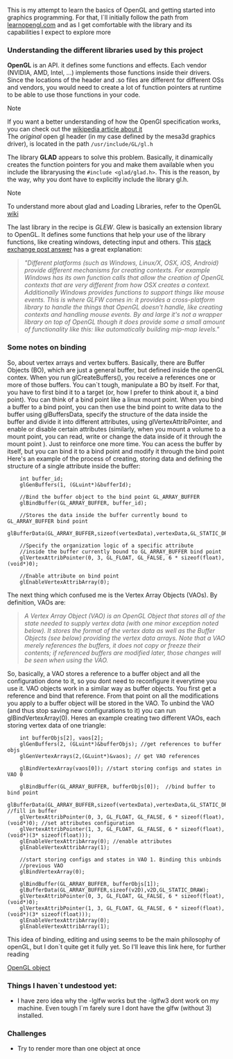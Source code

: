 This is my attempt to learn the basics of OpenGL and getting started into graphics programming. For that, I`ll initially follow the path from [learnopengl.com](learnopengl.com) and as I get comfortable with the library and its capabilities I expect to explore more

### Understanding the different libraries used by this project 

**OpenGL** is an API. it defines some functions and effects. Each vendor (NVIDIA, AMD, Intel, ...) implements those functions inside their drivers. Since the locations of the header and .so files are different for different OSs and vendors, you would need to create a lot of function pointers at runtime to be able to use those functions in your code. 

>[!NOTE]
> If you want a better understanding of how the OpenGl specification works, you can check out the [wikipedia article about it](https://en.wikipedia.org/wiki/OpenGL)\
> The *original* open gl header (in my case defined by the mesa3d graphics driver), is located in the path  `/usr/include/GL/gl.h`

The library **GLAD** appears to solve this problem. Basically, it dinamically creates the function pointers for you and make them available when you include the libraryusing the `#include <glad/glad.h>`. This is the reason, by the way, why you dont have to explicitly include the library gl.h.

> [!NOTE] 
> To understand more about glad and Loading Libraries, refer to the OpenGL [wiki](https://www.khronos.org/opengl/wiki/OpenGL_Loading_Library)

The last library in the recipe is *GLEW*. Glew is basically an extension library to OpenGL. It defines some functions that help your use of the library functions, like creating windows, detecting input and others. This [stack exchange post answer](https://softwareengineering.stackexchange.com/a/345211) has a great explanation:

>*"Different platforms (such as Windows, Linux/X, OSX, iOS, Android) provide different mechanisms for creating contexts. For example Windows has its own function calls that allow the creation of OpenGL contexts that are very different from how OSX creates a context. Additionally Windows provides functions to support things like mouse events. This is where GLFW comes in: it provides a cross-platform library to handle the things that OpenGL doesn't handle, like creating contexts and handling mouse events. By and large it's not a wrapper library on top of OpenGL though it does provide some a small amount of functionality like this: like automatically building mip-map levels."*

### Some notes on binding 

So, about vertex arrays and vertex buffers. Basically, there are Buffer Objects (BO), which are just a general buffer, but defined inside the openGL contex. When you run glCreateBuffers(), you receive a  references one or more of those buffers. You can`t tough, manipulate a BO by itself. For that, you have to first bind it to a target (or, how I prefer to think about it, a bind point). 
You can think of a bind point like a linux mount point. When you bind a buffer to a bind point, you can then use the bind point to write data to the buffer using glBuffersData, specify the structure of the data inside the buffer and divide it into different attributes, using glVertexAttribPointer, and enable or disable certain attributes (similarly, when you mount a volume to a mount point, you can read, write or change the data inside of it through the mount point ).
Just to reinforce one more time. You can acess the buffer by itself, but you can bind it to a bind point and modify it through the bind point
Here\'s an example of the process of creating, storing data and defining the structure of a single  attribute inside the buffer:

```
    int buffer_id;
	glGenBuffers(1, (GLuint*)&bufferId);

    //Bind the buffer object to the bind point GL_ARRAY_BUFFER
	glBindBuffer(GL_ARRAY_BUFFER, buffer_id); 
    
    //Stores the data inside the buffer currently bound to GL_ARRAY_BUFFER bind point
	glBufferData(GL_ARRAY_BUFFER,sizeof(vertexData),vertexData,GL_STATIC_DRAW);
    
    //Specify the organization logic of a specific attribute
    //inside the buffer currently bound to GL_ARRAY_BUFFER bind point
	glVertexAttribPointer(0, 3, GL_FLOAT, GL_FALSE, 6 * sizeof(float), (void*)0);

    //Enable attribute on bind point
	glEnableVertexAttribArray(0);
```

The next thing which confused me is the Vertex Array Objects (VAOs). By definition, VAOs are:

>*A Vertex Array Object (VAO) is an OpenGL Object that stores all of the state needed to supply vertex data (with one minor exception noted below). It stores the format of the vertex data as well as the Buffer Objects (see below) providing the vertex data arrays. Note that a VAO merely references the buffers, it does not copy or freeze their contents; if referenced buffers are modified later, those changes will be seen when using the VAO.*

So, basically, a VAO stores a reference to a buffer object and all the configuration done to it, so you dont need to reconfigure it everytime you use it.
VAO objects work in a similar way as buffer objects. You first get a reference and bind that reference. From that point on all the modifications you apply to a buffer object will be stored in the VAO. To unbind the VAO (and thus stop saving new configurations to it) you can run glBindVertexArray(0). 
Heres an example creating two different VAOs, each storing vertex data of one triangle:
```
	int bufferObjs[2], vaos[2];
	glGenBuffers(2, (GLuint*)&bufferObjs); //get references to buffer objs
	glGenVertexArrays(2,(GLuint*)&vaos); // get VAO references 
    
	glBindVertexArray(vaos[0]); //start storing configs and states in VAO 0

	glBindBuffer(GL_ARRAY_BUFFER, bufferObjs[0]);  //bind buffer to bind point
	glBufferData(GL_ARRAY_BUFFER,sizeof(vertexData),vertexData,GL_STATIC_DRAW); //fill in buffer
	glVertexAttribPointer(0, 3, GL_FLOAT, GL_FALSE, 6 * sizeof(float), (void*)0); //set attributes configuration 
	glVertexAttribPointer(1, 3, GL_FLOAT, GL_FALSE, 6 * sizeof(float), (void*)(3* sizeof(float)));
	glEnableVertexAttribArray(0); //enable attributes
	glEnableVertexAttribArray(1);

    //start storing configs and states in VAO 1. Binding this unbinds 
    //previous VAO 
	glBindVertexArray(0);

	glBindBuffer(GL_ARRAY_BUFFER, bufferObjs[1]); 
	glBufferData(GL_ARRAY_BUFFER,sizeof(v2D),v2D,GL_STATIC_DRAW);
	glVertexAttribPointer(0, 3, GL_FLOAT, GL_FALSE, 6 * sizeof(float), (void*)0);
	glVertexAttribPointer(1, 3, GL_FLOAT, GL_FALSE, 6 * sizeof(float), (void*)(3* sizeof(float)));
	glEnableVertexAttribArray(0);
	glEnableVertexAttribArray(1);
```

This idea of binding, editing and using seems to be the main philosophy of openGL, but I don`t quite get it fully yet. So I\'ll leave this link here, for further reading

[OpenGL object](https://www.khronos.org/opengl/wiki/OpenGL_Object)






### Things I haven`t undestood yet:

- I have zero idea why the -lglfw works but the -lglfw3 dont work on my machine. Even tough I`m farely sure I dont have the glfw (without 3) installed.


### Challenges
- Try to render more than one object at once
